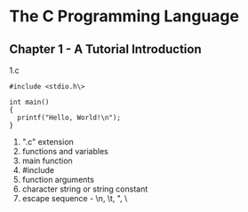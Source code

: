 # The C Programming Language  

## Chapter 1 -  A Tutorial Introduction  

1.c   
```
#include <stdio.h\>

int main()
{
  printf("Hello, World!\n");
}
```

1. ".c" extension  
2. functions and variables  
3. main function  
4. #include  
5. function arguments  
6. character string or string constant  
7. escape sequence - \n, \t, \", \\  

